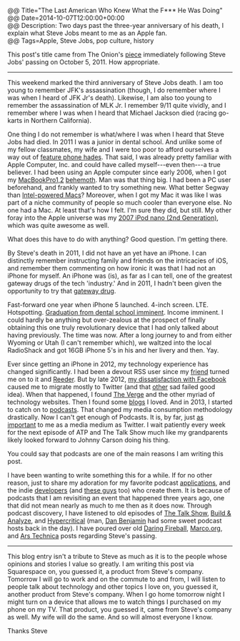 @@ Title="The Last American Who Knew What the F*** He Was Doing"  
@@ Date=2014-10-07T12:00:00+00:00  
@@ Description: Two days past the three-year anniversary of his death, I explain what Steve Jobs meant to me as an Apple fan.  
@@ Tags=Apple, Steve Jobs, pop culture, history  

This post's title came from The Onion's [piece][pie] immediately following Steve Jobs' passing on October 5, 2011. How appropriate.

<hr class="small">

This weekend marked the third anniversary of Steve Jobs death. I am too young to remember JFK's assassination (though, I do remember where I was when I heard of JFK Jr's death). Likewise, I am also too young to remember the assassination of MLK Jr. I remember 9/11 quite vividly, and I remember where I was when I heard that Michael Jackson died (racing go-karts in Northern California). 

One thing I do not remember is what/where I was when I heard that Steve Jobs had died. In 2011 I was a junior in dental school. And unlike some of my fellow classmates, my wife and I were too poor to afford ourselves a way out of [feature phone hades][hds]. That said, I was already pretty familiar with Apple Computer, Inc. and could have called myself---even then---a true believer. I had been using an Apple computer since early 2006, when I got my [MacBookPro1,2][mbp] [behemoth][bh]. Man was that thing big. I had been a PC user beforehand, and frankly wanted to try something new. What better Segway than [Intel-powered Macs][int]? Moreover, when I got my Mac it was like I was part of a niche community of people so much cooler than everyone else. No one had a Mac. At least that's how I felt. I'm sure they did, but still. My other foray into the Apple universe was my [2007 iPod nano (2nd Generation)][2nd], which was quite awesome as well.

What does this have to do with anything? Good question. I'm getting there. 

By Steve's death in 2011, I did not have an yet have an iPhone. I can distinctly remember instructing family and friends on the intricacies of iOS, and remember them commenting on how ironic it was that I had not an iPhone for myself. An iPhone was (is), as far as I can tell, one of the greatest gateway drugs of the tech 'industry.' And in 2011, I hadn't been given the opportunity to try that [gateway drug][alphabeatic].

Fast-forward one year when iPhone 5 launched. 4-inch screen. LTE. Hotspotting. [Graduation from dental school imminent][instagram]. Income imminent. I could hardly be anything but over-zealous at the prospect of finally obtaining this one truly revolutionary device that I had only talked about having previously. The time was now. After a long journey to and from either Wyoming or Utah (I can't remember which), we waltzed into the local RadioShack and got 16GB iPhone 5's in his and her livery and then. Yay.

Ever since getting an iPhone in 2012, my technology experience has changed significantly. I had been a devout RSS user since my [friend][twitter] turned me on to it and [Reeder][reederapp]. But by late 2012, [my dissatisfaction with Facebook][facebook] caused me to migrate mostly to Twitter (and that [other][app] sad failed good idea). When that happened, I found [The Verge][theverge] and the other myriad of technology websites. Then I found some [blogs][daringfireball] I loved. And in 2013, I started to catch on to [podcasts][atp]. That changed my media consumption methodology drastically. Now I can't get enough of Podcasts. It is, by far, just [as important][d] to me as a media medium as Twitter. I wait patiently every week for the next episode of ATP and The Talk Show much like my grandparents likely looked forward to Johnny Carson doing his thing. 

You could say that podcasts are one of the main reasons I am writing this post.

I have been wanting to write something this for a while. If for no other reason,  just to share my adoration for my favorite podcast [applications][overcast], and the indie [developers][marco] (and [these guys][supertop] too) who create them. It is because of podcasts that I am revisiting an event that happened three years ago, one that did not mean nearly as much to me then as it does now. Through podcast discovery, I have listened to old episodes of [The Talk Show][5by5], [Build & Analyze][5by6], and [Hypercritical][5by7] (man, [Dan Benjamin][twitter 2] had some sweet podcast hosts back in the day). I have poured over old [Daring Fireball][daringfireball 2], [Marco.org][marco 2], and [Ars Technica][arstechnica] posts regarding Steve's passing. 

<hr class="small">

This blog entry isn't a tribute to Steve as much as it is to the people whose opinions and stories I value so greatly. I am writing this post via Squarespace on, you guessed it, a product from Steve's company. Tomorrow I will go to work and on the commute to and from, I will listen to people talk about technology and other topics I love on, you guessed it, another product from Steve's company. When I go home tomorrow night I might turn on a device that allows me to watch things I purchased on my phone on my TV. That product, you guessed it, came from Steve's company as well. My wife will do the same. And so will almost everyone I know. 

Thanks Steve <i class="fa fa-apple fa-fw"></i> 

[2nd]: https://en.wikipedia.org/wiki/IPod_Nano#2nd_generation
[5by5]: http://5by5.tv/talkshow/56
[5by6]: http://5by5.tv/buildanalyze/46
[5by7]: http://5by5.tv/hypercritical/37-a-story-of-triumph
[alphabeatic]: http://alphabeatic.com/iphone-devices/
[app]: https://app.net/
[arstechnica]: http://arstechnica.com/staff/2011/10/steve-jobs-a-personal-remembrance/
[atp]: http://atp.fm/
[bh]: http://www.macprices.net/z_reviews_17macbookpro_early2006.shtml
[d]: http://d.pr/f/EOGP+
[daringfireball]: http://daringfireball.net/
[daringfireball 2]: http://daringfireball.net/2011/10/universe_dented_grass_underfoot
[facebook]: https://www.facebook.com/ToniWonKanobi/posts/443890448981220
[hds]: http://www.lg.com/us/cell-phones/lg-VX9100-Black-black-env2
[instagram]: http://instagram.com/p/Zy5uxGQz8f/
[int]: https://en.wikipedia.org/wiki/Apple–Intel_transition
[marco]: http://marco.org/
[marco 2]: http://www.marco.org/2011/10/05/steve-jobs-dies
[mbp]: http://www.everymac.com/systems/apple/macbook_pro/specs/macbook_pro_2.16_17.html
[overcast]: http://overcast.fm/
[pie]: http://techcrunch.com/2011/10/07/steve-jobs-the-crazy-one/
[reederapp]: http://reederapp.com/
[supertop]: http://supertop.co/
[theverge]: http://theverge.com/
[twitter]: http://twitter.com/johnmyankee
[twitter 2]: https://twitter.com/danbenjamin